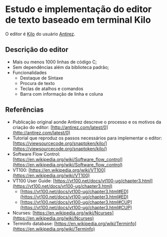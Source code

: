 # Estudo e implementação do editor de texto baseado em terminal Kilo

O editor é [Kilo](https://github.com/antirez/kilo) do usuário [Antirez](https://github.com/antirez).

## Descrição do editor

* Mais ou menos 1000 linhas de código C;
* Sem dependências além da biblioteca padrão;
* Funcionalidades
  * Destaque de Síntaxe
  * Procura de texto
  * Teclas de atalhos e comandos
  * Barra com informação de linha e coluna

## Referências

* Publicação original aonde Antirez descreve o processo e os motivos da criação do editor: [http://antirez.com/latest/0](http://antirez.com/latest/0)
* Tutorial que reproduz os passos necessários para implementar o editor: [https://viewsourcecode.org/snaptoken/kilo/](https://viewsourcecode.org/snaptoken/kilo/)
* Software Flow Control: [https://en.wikipedia.org/wiki/Software_flow_control](https://en.wikipedia.org/wiki/Software_flow_control)
* VT100: [https://en.wikipedia.org/wiki/VT100](https://en.wikipedia.org/wiki/VT100)
* VT100 User Guide: [https://vt100.net/docs/vt100-ug/chapter3.html](https://vt100.net/docs/vt100-ug/chapter3.html)
  * [https://vt100.net/docs/vt100-ug/chapter3.html#ED](https://vt100.net/docs/vt100-ug/chapter3.html#ED)
  * [https://vt100.net/docs/vt100-ug/chapter3.html#CUP](https://vt100.net/docs/vt100-ug/chapter3.html#CUP)
* Ncurses: [https://en.wikipedia.org/wiki/Ncurses](https://en.wikipedia.org/wiki/Ncurses)
* Terminfo database: [https://en.wikipedia.org/wiki/Terminfo](https://en.wikipedia.org/wiki/Terminfo)